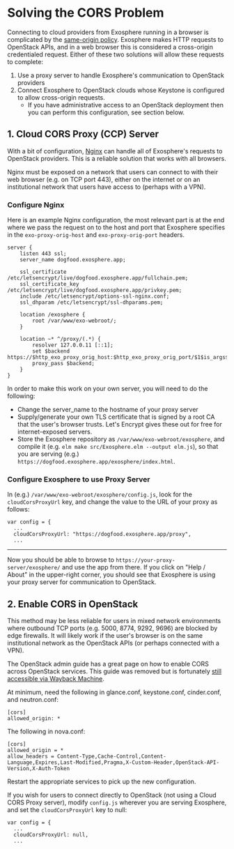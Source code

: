 # Solving the CORS Problem

Connecting to cloud providers from Exosphere running in a browser is complicated by the [same-origin policy](https://en.wikipedia.org/wiki/Same-origin_policy). Exosphere makes HTTP requests to OpenStack APIs, and in a web browser this is considered a cross-origin credentialed request. Either of these two solutions will allow these requests to complete:

1. Use a proxy server to handle Exosphere's communication to OpenStack providers
2. Connect Exosphere to OpenStack clouds whose Keystone is configured to allow cross-origin requests.
   - If you have administrative access to an OpenStack deployment then you can perform this configuration, see section below.


## 1. Cloud CORS Proxy (CCP) Server

With a bit of configuration, [Nginx](https://nginx.org/en/) can handle all of Exosphere's requests to OpenStack providers. This is a reliable solution that works with all browsers.

Nginx must be exposed on a network that users can connect to with their web browser (e.g. on TCP port 443), either on the internet or on an institutional network that users have access to (perhaps with a VPN).

### Configure Nginx

Here is an example Nginx configuration, the most relevant part is at the end where we pass the request on to the host and port that Exosphere specifies in the `exo-proxy-orig-host` and `exo-proxy-orig-port` headers.

```
server {
    listen 443 ssl;
    server_name dogfood.exosphere.app;

    ssl_certificate /etc/letsencrypt/live/dogfood.exosphere.app/fullchain.pem;
    ssl_certificate_key /etc/letsencrypt/live/dogfood.exosphere.app/privkey.pem;
    include /etc/letsencrypt/options-ssl-nginx.conf;
    ssl_dhparam /etc/letsencrypt/ssl-dhparams.pem;

    location /exosphere {
        root /var/www/exo-webroot/;
    }

    location ~* ^/proxy/(.*) {
        resolver 127.0.0.11 [::1];
        set $backend https://$http_exo_proxy_orig_host:$http_exo_proxy_orig_port/$1$is_args$args;
        proxy_pass $backend;
    }
}
```

In order to make this work on your own server, you will need to do the following:
 - Change the server_name to the hostname of your proxy server
 - Supply/generate your own TLS certificate that is signed by a root CA that the user's browser trusts. Let's Encrypt gives these out for free for internet-exposed servers. 
 - Store the Exosphere repository as `/var/www/exo-webroot/exosphere`, and compile it (e.g. `elm make src/Exosphere.elm --output elm.js`), so that you are serving (e.g.) `https://dogfood.exosphere.app/exosphere/index.html`.

### Configure Exosphere to use Proxy Server
 
In (e.g.) `/var/www/exo-webroot/exosphere/config.js`, look for the `cloudCorsProxyUrl` key, and change the value to the URL of your proxy as follows:
 
```
var config = {
  ...
  cloudCorsProxyUrl: "https://dogfood.exosphere.app/proxy",
  ...
```

---
 
Now you should be able to browse to `https://your-proxy-server/exosphere/` and use the app from there. If you click on "Help / About" in the upper-right corner, you should see that Exosphere is using your proxy server for communication to OpenStack. 

## 2. Enable CORS in OpenStack

This method may be less reliable for users in mixed network environments where outbound TCP ports (e.g. 5000, 8774, 9292, 9696) are blocked by edge firewalls. It will likely work if the user's browser is on the same institutional network as the OpenStack APIs (or perhaps connected with a VPN).

The OpenStack admin guide has a great page on how to enable CORS across OpenStack services. This guide was removed but is fortunately [still accessible via Wayback Machine](https://web.archive.org/web/20160305193201/http://docs.openstack.org/admin-guide-cloud/cross_project_cors.html).

At minimum, need the following in glance.conf, keystone.conf, cinder.conf, and neutron.conf:

```
[cors]
allowed_origin: *
```

The following in nova.conf:

```
[cors]
allowed_origin = *
allow_headers = Content-Type,Cache-Control,Content-Language,Expires,Last-Modified,Pragma,X-Custom-Header,OpenStack-API-Version,X-Auth-Token
```

Restart the appropriate services to pick up the new configuration.

If you wish for users to connect directly to OpenStack (not using a Cloud CORS Proxy server), modify `config.js` wherever you are serving Exosphere, and set the `cloudCorsProxyUrl` key to null:

```
var config = {
  ...
  cloudCorsProxyUrl: null,
  ...
```
